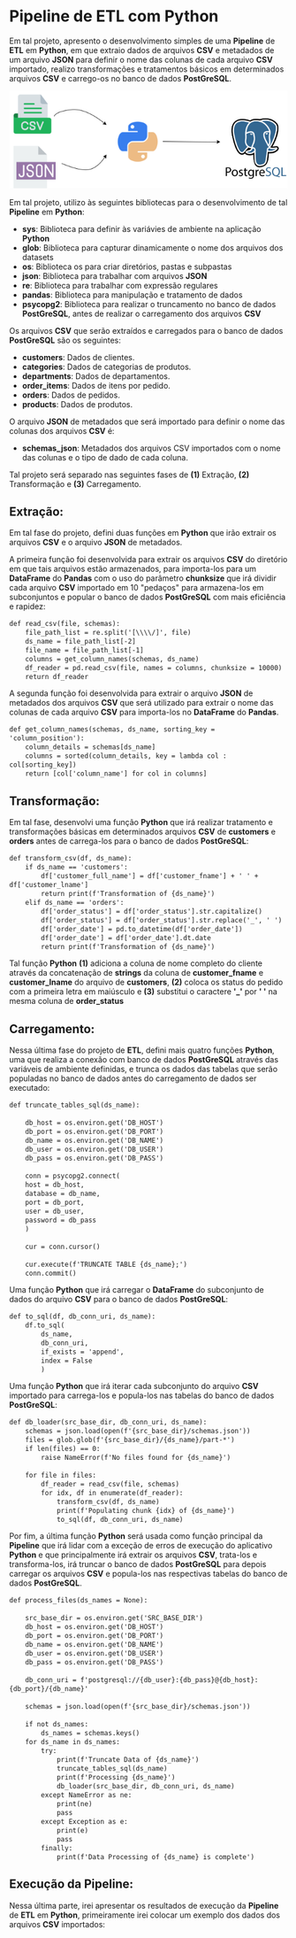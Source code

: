 # Pipeline de ETL com Python
Em tal projeto, apresento o desenvolvimento simples de uma **Pipeline** de **ETL** em **Python**, em que extraio dados de arquivos **CSV** e metadados de um arquivo **JSON** para definir o nome das colunas de cada arquivo **CSV** importado, realizo transformações e tratamentos básicos em determinados arquivos **CSV** e carrego-os no banco de dados **PostGreSQL**.

![](./img/pipeline_etl_python_csv_json_to_postgresql.png)

Em tal projeto, utilizo às seguintes bibliotecas para o desenvolvimento de tal **Pipeline** em **Python**:

* **sys**: Biblioteca para definir às variávies de ambiente na aplicação **Python**
* **glob**: Biblioteca para capturar dinamicamente o nome dos arquivos dos datasets
* **os**: Biblioteca os para criar diretórios, pastas e subpastas
* **json**: Biblioteca para trabalhar com arquivos **JSON**
* **re**: Biblioteca para trabalhar com expressão regulares
* **pandas**: Biblioteca para manipulação e tratamento de dados
* **psycopg2**: Biblioteca para realizar o truncamento no banco de dados **PostGreSQL**, antes de realizar o carregamento dos arquivos **CSV**

Os arquivos **CSV** que serão extraídos e carregados para o banco de dados **PostGreSQL** são os seguintes:

* **customers**: Dados de clientes.
* **categories**: Dados de categorias de produtos.
* **departments**: Dados de departamentos.
* **order_items**: Dados de itens por pedido.
* **orders**: Dados de pedidos.
* **products**: Dados de produtos.

O arquivo **JSON** de metadados que será importado para definir o nome das colunas dos arquivos **CSV** é:

* **schemas_json**: Metadados dos arquivos CSV importados com o nome das colunas e o tipo de dado de cada coluna.

Tal projeto será separado nas seguintes fases de **(1)** Extração, **(2)** Transformação e **(3)** Carregamento.
## Extração:

Em tal fase do projeto, defini duas funções em **Python** que irão extrair os arquivos **CSV** e o arquivo **JSON** de metadados.

A primeira função foi desenvolvida para extrair os arquivos **CSV** do diretório em que tais arquivos estão armazenados, para importa-los para um **DataFrame** do **Pandas** com o uso do parâmetro **chunksize** que irá dividir cada arquivo **CSV** importado em 10 "pedaços" para armazena-los em subconjuntos e popular o banco de dados **PostGreSQL** com mais eficiência e rapidez:

```
def read_csv(file, schemas):
    file_path_list = re.split('[\\\\/]', file)
    ds_name = file_path_list[-2]
    file_name = file_path_list[-1]
    columns = get_column_names(schemas, ds_name)
    df_reader = pd.read_csv(file, names = columns, chunksize = 10000)
    return df_reader
```

A segunda função foi desenvolvida para extrair o arquivo **JSON** de metadados dos arquivos **CSV** que será utilizado para extrair o nome das colunas de cada arquivo **CSV** para importa-los no **DataFrame** do **Pandas**.

```
def get_column_names(schemas, ds_name, sorting_key = 'column_position'):
    column_details = schemas[ds_name]
    columns = sorted(column_details, key = lambda col : col[sorting_key])
    return [col['column_name'] for col in columns]
```

## Transformação:

Em tal fase, desenvolvi uma função **Python** que irá realizar tratamento e transformações básicas em determinados arquivos **CSV** de **customers** e **orders** antes de carrega-los para o banco de dados **PostGreSQL**:

```
def transform_csv(df, ds_name):
    if ds_name == 'customers':
        df['customer_full_name'] = df['customer_fname'] + ' ' + df['customer_lname']
        return print(f'Transformation of {ds_name}')
    elif ds_name == 'orders':
        df['order_status'] = df['order_status'].str.capitalize()
        df['order_status'] = df['order_status'].str.replace('_', ' ')
        df['order_date'] = pd.to_datetime(df['order_date'])
        df['order_date'] = df['order_date'].dt.date
        return print(f'Transformation of {ds_name}')
```

Tal função **Python** **(1)** adiciona a coluna de nome completo do cliente através da concatenação de **strings** da coluna de **customer_fname** e **customer_lname** do arquivo de **customers**, **(2)** coloca os status do pedido com a primeira letra em maiúsculo e **(3)** substitui o caractere **'_'** por **' '** na mesma coluna de **order_status** 

## Carregamento:

Nessa última fase do projeto de **ETL**, defini mais quatro funções **Python**, uma que realiza a conexão com banco de dados **PostGreSQL** através das variáveis de ambiente definidas, e trunca os dados das tabelas que serão populadas no banco de dados antes do carregamento de dados ser executado:
```
def truncate_tables_sql(ds_name):

    db_host = os.environ.get('DB_HOST')
    db_port = os.environ.get('DB_PORT')
    db_name = os.environ.get('DB_NAME')
    db_user = os.environ.get('DB_USER')
    db_pass = os.environ.get('DB_PASS')

    conn = psycopg2.connect(
    host = db_host,
    database = db_name,
    port = db_port,
    user = db_user,
    password = db_pass
    )

    cur = conn.cursor()

    cur.execute(f'TRUNCATE TABLE {ds_name};')
    conn.commit()
```
Uma função **Python** que irá carregar o **DataFrame** do subconjunto de dados do arquivo **CSV** para o banco de dados **PostGreSQL**:
```
def to_sql(df, db_conn_uri, ds_name):
    df.to_sql(
        ds_name,
        db_conn_uri,
        if_exists = 'append',
        index = False
        )
```
Uma função **Python** que irá iterar cada subconjunto do arquivo **CSV** importado para carrega-los e popula-los nas tabelas do banco de dados **PostGreSQL**:
```
def db_loader(src_base_dir, db_conn_uri, ds_name):
    schemas = json.load(open(f'{src_base_dir}/schemas.json'))
    files = glob.glob(f'{src_base_dir}/{ds_name}/part-*')
    if len(files) == 0:
        raise NameError(f'No files found for {ds_name}')
    
    for file in files:
        df_reader = read_csv(file, schemas)
        for idx, df in enumerate(df_reader):
            transform_csv(df, ds_name)
            print(f'Populating chunk {idx} of {ds_name}')
            to_sql(df, db_conn_uri, ds_name)
```
Por fim, a última função **Python** será usada como função principal da **Pipeline** que irá lidar com a exceção de erros de execução do aplicativo **Python** e que principalmente irá extrair os arquivos **CSV**, trata-los e transforma-los, irá truncar o banco de dados **PostGreSQL** para depois carregar os arquivos **CSV** e popula-los nas respectivas tabelas do banco de dados **PostGreSQL**.
```
def process_files(ds_names = None):

    src_base_dir = os.environ.get('SRC_BASE_DIR')
    db_host = os.environ.get('DB_HOST')
    db_port = os.environ.get('DB_PORT')
    db_name = os.environ.get('DB_NAME')
    db_user = os.environ.get('DB_USER')
    db_pass = os.environ.get('DB_PASS')

    db_conn_uri = f'postgresql://{db_user}:{db_pass}@{db_host}:{db_port}/{db_name}'

    schemas = json.load(open(f'{src_base_dir}/schemas.json'))

    if not ds_names:
        ds_names = schemas.keys()
    for ds_name in ds_names:
        try:
            print(f'Truncate Data of {ds_name}')
            truncate_tables_sql(ds_name)
            print(f'Processing {ds_name}')
            db_loader(src_base_dir, db_conn_uri, ds_name)
        except NameError as ne:
            print(ne)
            pass
        except Exception as e:
            print(e)
            pass
        finally:
            print(f'Data Processing of {ds_name} is complete')
```
## Execução da Pipeline:
Nessa última parte, irei apresentar os resultados de execução da **Pipeline** de **ETL** em **Python**, primeiramente irei colocar um exemplo dos dados dos arquivos **CSV** importados:
